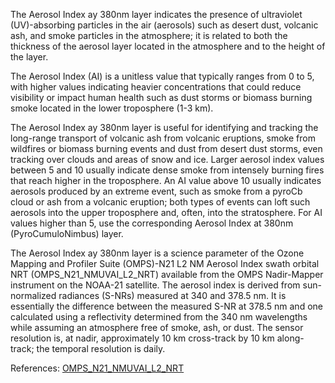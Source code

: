 The Aerosol Index ay 380nm layer indicates the presence of ultraviolet (UV)-absorbing particles in the air (aerosols) such as desert dust, volcanic ash, and smoke particles in the atmosphere; it is related to both the thickness of the aerosol layer located in the atmosphere and to the height of the layer.

The Aerosol Index (AI) is a unitless value that typically ranges from 0 to 5, with higher values indicating heavier concentrations that could reduce visibility or impact human health such as dust storms or biomass burning smoke located in the lower troposphere (1-3 km).

The Aerosol Index ay 380nm layer is useful for identifying and tracking the long-range transport of volcanic ash from volcanic eruptions, smoke from wildfires or biomass burning events and dust from desert dust storms, even tracking over clouds and areas of snow and ice. Larger aerosol index values between 5 and 10 usually indicate dense smoke from intensely burning fires that reach higher in the troposphere. An AI value above 10 usually indicates aerosols produced by an extreme event, such as smoke from a pyroCb cloud or ash from a volcanic eruption; both types of events can loft such aerosols into the upper troposphere and, often, into the stratosphere. For AI values higher than 5, use the corresponding Aerosol Index at 380nm (PyroCumuloNimbus) layer.

The Aerosol Index ay 380nm layer is a science parameter of the Ozone Mapping and Profiler Suite (OMPS)-N21 L2 NM Aerosol Index swath orbital NRT (OMPS_N21_NMUVAI_L2_NRT) available from the OMPS Nadir-Mapper instrument on the NOAA-21 satellite. The aerosol index is derived from sun-normalized radiances (S-NRs) measured at 340 and 378.5 nm. It is essentially the difference between the measured S-NR at 378.5 nm and one calculated using a reflectivity determined from the 340 nm wavelengths while assuming an atmosphere free of smoke, ash, or dust.  The sensor resolution is, at nadir, approximately 10 km cross-track by 10 km along-track; the temporal resolution is daily.

References: [OMPS_N21_NMUVAI_L2_NRT](https://cmr.earthdata.nasa.gov/search/concepts/C3307842625-OMINRT.html)